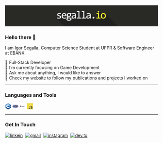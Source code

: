 ![banner](https://github.com/igorsegallafa/igorsegallafa/blob/main/banner.png)

### Hello there 👋
I am Igor Segalla, Computer Science Student at UFPR & Software Engineer at EBANX.

🎯 Full-Stack Developer<br>
🚀 I’m currently focusing on Game Development <br>
💬 Ask me about anything, I would like to answer<br>
📖 Check my [website](https://segalla.io) to follow my publications and projects I worked on

---
### Languages and Tools
<code><img height="20" src="https://raw.githubusercontent.com/github/explore/80688e429a7d4ef2fca1e82350fe8e3517d3494d/topics/cpp/cpp.png"></code>
<code><img height="20" src="https://raw.githubusercontent.com/github/explore/80688e429a7d4ef2fca1e82350fe8e3517d3494d/topics/php/php.png"></code>
<code><img height="20" src="https://raw.githubusercontent.com/github/explore/80688e429a7d4ef2fca1e82350fe8e3517d3494d/topics/elixir/elixir.png"></code>
<code><img height="20" src="https://raw.githubusercontent.com/github/explore/80688e429a7d4ef2fca1e82350fe8e3517d3494d/topics/javascript/javascript.png"></code>

---
### Get In Touch
[![linkein](https://img.shields.io/badge/-LinkedIn-blue?style=flat-square&logo=Linkedin&logoColor=white&link=https://www.linkedin.com/in/igorsegallafa/)](https://www.linkedin.com/in/igorsegallafa/)&nbsp; [![gmail](https://img.shields.io/badge/-Gmail-c14438?style=flat-square&logo=Gmail&logoColor=white&link=mailto:igorsegallafa@gmail.com)](mailto:igorsegallafa@gmail.com)&nbsp; [![instagram](https://img.shields.io/badge/-Instagram-orange?style=flat-square&logo=Instagram&logoColor=white&link=https://www.instagram.com/igor.segalla/?hl=en)](https://www.instagram.com/igor.segalla/?hl=en)&nbsp; [![dev.to](https://img.shields.io/badge/-Dev.to-black?style=flat-square&logo=Dev.to&logoColor=white&link=https://dev.to/igorsegallafa)](https://dev.to/igorsegallafa)
